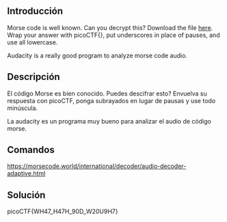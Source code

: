 ## Introducción
Morse code is well known. Can you decrypt this? Download the file [here](https://artifacts.picoctf.net/c/79/morse_chal.wav). Wrap your answer with picoCTF{}, put underscores in place of pauses, and use all lowercase.

Audacity is a really good program to analyze morse code audio.
## Descripción
El código Morse es bien conocido. Puedes descifrar esto? Envuelva su respuesta con picoCTF, ponga subrayados en lugar de pausas y use todo minúscula.

La audacity es un programa muy bueno para analizar el audio de código morse.
## Comandos
https://morsecode.world/international/decoder/audio-decoder-adaptive.html
## Solución 
picoCTF{WH47_H47H_90D_W20U9H7}